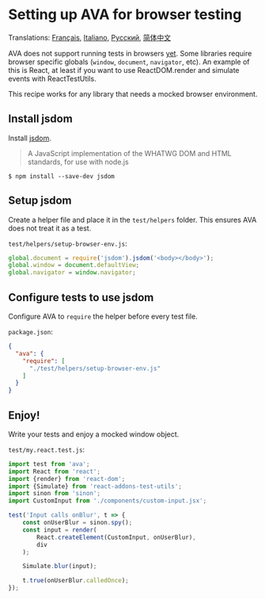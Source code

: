 # Setting up AVA for browser testing

Translations: [Français](https://github.com/avajs/ava-docs/blob/master/fr_FR/docs/recipes/browser-testing.md), [Italiano](https://github.com/avajs/ava-docs/blob/master/it_IT/recipes/browser-testing.md), [Русский](https://github.com/avajs/ava-docs/blob/master/ru_RU/docs/recipes/browser-testing.md), [简体中文](https://github.com/avajs/ava-docs/blob/master/zh_CN/docs/recipes/browser-testing.md)

AVA does not support running tests in browsers [yet](https://github.com/avajs/ava/issues/24). Some libraries require browser specific globals (`window`, `document`, `navigator`, etc).
An example of this is React, at least if you want to use ReactDOM.render and simulate events with ReactTestUtils.

This recipe works for any library that needs a mocked browser environment.

## Install jsdom

Install [jsdom](https://github.com/tmpvar/jsdom).

> A JavaScript implementation of the WHATWG DOM and HTML standards, for use with node.js

```
$ npm install --save-dev jsdom
```

## Setup jsdom

Create a helper file and place it in the `test/helpers` folder. This ensures AVA does not treat it as a test.

`test/helpers/setup-browser-env.js`:

```js
global.document = require('jsdom').jsdom('<body></body>');
global.window = document.defaultView;
global.navigator = window.navigator;
```

## Configure tests to use jsdom

Configure AVA to `require` the helper before every test file.

`package.json`:

```json
{
  "ava": {
    "require": [
      "./test/helpers/setup-browser-env.js"
    ]
  }
}
```

## Enjoy!

Write your tests and enjoy a mocked window object.

`test/my.react.test.js`:

```js
import test from 'ava';
import React from 'react';
import {render} from 'react-dom';
import {Simulate} from 'react-addons-test-utils';
import sinon from 'sinon';
import CustomInput from './components/custom-input.jsx';

test('Input calls onBlur', t => {
	const onUserBlur = sinon.spy();
	const input = render(
		React.createElement(CustomInput, onUserBlur),
		div
	);

	Simulate.blur(input);

	t.true(onUserBlur.calledOnce);
});
```
